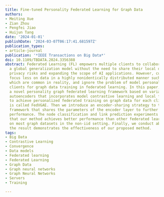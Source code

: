 ```yaml
---
title: Fine-tuned Personality Federated Learning for Graph Data
authors:
- Meiting Xue
- Zian Zhou
- Pengfei Jiao
- Huijun Tang
date: '2024-01-01'
publishDate: '2024-03-07T06:17:41.681597Z'
publication_types:
- article-journal
publication: '*IEEE Transactions on Big Data*'
doi: 10.1109/TBDATA.2024.3356388
abstract: Federated Learning (FL) empowers multiple clients to collaboratively learn
  a global generalization model without the need to share their local data, thus reducing
  privacy risks and expanding the scope of AI applications. However, current works
  focus less on data in a highly nonidentically distributed manner such as graph data
  which are common in reality, and ignore the problem of model personalization between
  clients for graph data training in federated learning. In this paper, we propose
  a novel personality graph federated learning framework based on variational graph
  autoencoders that incorporates model contrastive learning and local fine-tuning
  to achieve personalized federated training on graph data for each client, which
  is called FedVGAE. Then we introduce an encoder-sharing strategy to the proposed
  framework that shares the parameters of the encoder layer to further improve personality
  performance. The node classification and link prediction experiments demonstrate
  that our method achieves better performance than other federated learning methods
  on most graph datasets in the non-iid setting. Finally, we conduct ablation experiments,
  the result demonstrates the effectiveness of our proposed method.
tags:
- Big Data
- Contrastive Learning
- Convergence
- Data models
- Federated learning
- Federated Learning
- Graph Data
- Graph neural networks
- Graph Neural Networks
- Servers
- Training

---
```


